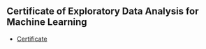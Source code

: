 ## Certificate of Exploratory Data Analysis for Machine Learning
* [Certificate](https://www.coursera.org/account/accomplishments/verify/R2E9DPCFTP5J)
